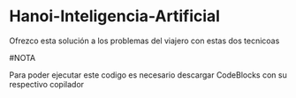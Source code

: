 # Hanoi-Inteligencia-Artificial
Ofrezco esta solución a los problemas del viajero con estas dos tecnicoas

#NOTA

Para poder ejecutar este codigo es necesario descargar CodeBlocks con su respectivo copilador

